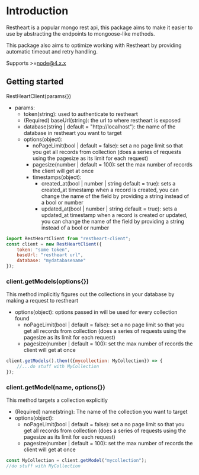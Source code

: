 # Introduction
Restheart is a popular mongo rest api, this package aims to make it easier to use by abstracting the endpoints to mongoose-like methods.

This package also aims to optimize working with Restheart by providing automatic timeout and retry handling.

Supports >=node@4.x.x

## Getting started
RestHeartClient(params{})
- params:
    - token(string): used to authenticate to restheart
    - (Required) baseUrl(string): the url to where restheart is exposed
    - database(string | default = "http://localhost"): the name of the database in restheart you want to target
    - options(object):
        - noPageLimit(bool | default = false): set a no page limit so that you get all records from collection (does a series of requests using the pagesize as its limit for each request)
        - pagesize(number | default = 100): set the max number of records the client will get at once
        - timestamps(object):
            - created_at(bool | number | string default = true): sets a created_at timestamp when a record is created, you can change the name of the field by providing a string instead of a bool or number 
            - updated_at(bool | number | string default = true): sets a updated_at timestamp when a record is created or updated, you can change the name of the field by providing a string instead of a bool or number 
```javascript
import RestHeartClient from "restheart-client";
const client = new RestHeartClient({
    token: "some token",
    baseUrl: "restheart url",
    database: "mydatabasename"
});
```

### client.getModels(options{})
This method implicitly figures out the collections in your database by making a request to restheart
- options(object): options passed in will be used for every collection found
    - noPageLimit(bool | default = false): set a no page limit so that you get all records from collection (does a series of requests using the pagesize as its limit for each request)
    - pagesize(number | default = 100): set the max number of records the client will get at once

```javascript
client.getModels().then(({mycollection: MyCollection}) => {
    //...do stuff with MyCollection
}); 
```

### client.getModel(name, options{})
This method targets a collection explicitly
- (Required) name(string): The name of the collection you want to target
- options(object):
    - noPageLimit(bool | default = false): set a no page limit so that you get all records from collection (does a series of requests using the pagesize as its limit for each request)
    - pagesize(number | default = 100): set the max number of records the client will get at once

```javascript
const MyCollection = client.getModel("mycollection");
//do stuff with MyCollection
```


